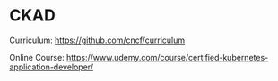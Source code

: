 # CKAD

Curriculum: https://github.com/cncf/curriculum

Online Course:
https://www.udemy.com/course/certified-kubernetes-application-developer/

